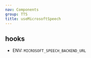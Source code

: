 ```yaml
---
nav: Components
group: TTS
title: useMicrosoftSpeech
---
```


## hooks

- ENV: `MICROSOFT_SPEECH_BACKEND_URL`

<code src="./demos/index.tsx" nopadding></code>
